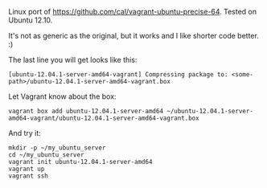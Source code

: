 Linux port of  https://github.com/cal/vagrant-ubuntu-precise-64. Tested on Ubuntu 12.10.

It's not as generic as the original, but it works and I like shorter code better. :)

The last line you will get looks like this:

    [ubuntu-12.04.1-server-amd64-vagrant] Compressing package to: <some-path>/ubuntu-12.04.1-server-amd64-vagrant.box

Let Vagrant know about the box:

    vagrant box add ubuntu-12.04.1-server-amd64 ~/ubuntu-12.04.1-server-amd64-vagrant/ubuntu-12.04.1-server-amd64-vagrant.box

And try it:

    mkdir -p ~/my_ubuntu_server
    cd ~/my_ubuntu_server
    vagrant init ubuntu-12.04.1-server-amd64
    vagrant up
    vagrant ssh

